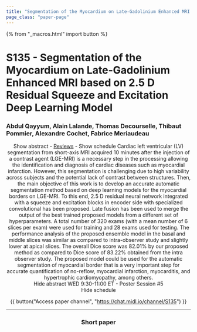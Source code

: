 ```yaml
---
title: "Segmentation of the Myocardium on Late-Gadolinium Enhanced MRI based on 2.5 D Residual Squeeze and Excitation Deep Learning Model"
page_class: "paper-page"
---
```


{% from "_macros.html" import button %}

# S135 - Segmentation of the Myocardium on Late-Gadolinium Enhanced MRI based on 2.5 D Residual Squeeze and Excitation Deep Learning Model


### Abdul Qayyum, Alain Lalande, Thomas Decourselle, Thibaut Pommier, Alexandre Cochet, Fabrice Meriaudeau

<center><a class="toggle_visibility" data-selector=".paper_abstract" data-level="3">Show abstract</a>
        - <a href="https://openreview.net/forum?id=4v2lR3Zvsw">Reviews</a>
        - <a class="toggle_visibility" data-selector=".paper_qa" data-level="3">Show schedule</a>

<span class="paper_abstract">
        Cardiac left ventricular (LV) segmentation from short-axis MRI acquired 10 minutes after the injection of a contrast agent (LGE-MRI) is a necessary step in the processing allowing the identification and diagnosis of cardiac diseases such as myocardial infarction. However, this segmentation is challenging due to high variability across subjects and the potential lack of contrast between structures. Then, the main objective of this work is to develop an accurate automatic segmentation method based on deep learning models for the myocardial borders on LGE-MRI. To this end, 2.5 D residual neural network integrated with a squeeze and excitation blocks in encoder side with specialized convolutional has been proposed. Late fusion has been used to merge the output of the best trained proposed models from a different set of hyperparameters. A total number of 320 exams (with a mean number of 6 slices per exam) were used for training and 28 exams used for testing. The performance analysis of the proposed ensemble model in the basal and middle slices was similar as compared to intra-observer study and slightly lower at apical slices. The overall Dice score was 82.01% by our proposed method as compared to Dice score of 83.22% obtained from the intra observer study. The proposed model could be used for the automatic segmentation of myocardial border that is a very important step for accurate quantification of no-reflow, myocardial infarction, myocarditis, and hypertrophic cardiomyopathy, among others.
        <span class="actions">
  <br/>
  <a class="toggle_visibility" data-level="2">Hide abstract</a></span>
</span>

<span class="paper_qa">
        WED 9:30-11:00 ET - Poster Session #5
        <br/>
        <span class="actions"><a class="toggle_visibility" data-level="2">Hide schedule</a></span>
</span>

{{ button("Access paper channel", "https://chat.midl.io/channel/S135") }}

---

### Short paper
